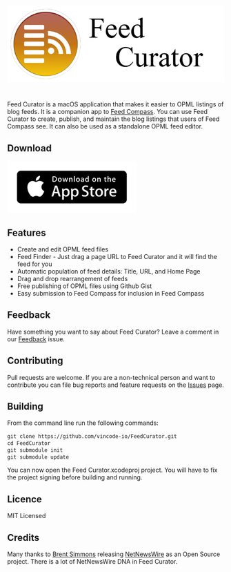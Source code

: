 ![Feed Curator Icon](images/Feed-Curator-Banner.png)

# 

Feed Curator is a macOS application that makes it easier to OPML listings
of blog feeds.  It is a companion app to 
[Feed Compass](https://github.com/vincode-io/FeedCompass).  You can use
Feed Curator to create, publish, and maintain the blog listings that 
users of Feed Compass see.  It can also be used as a standalone OPML feed editor.

## Download

[![App Store](images/app-store-badge.png)](https://itunes.apple.com/us/app/feed-curator/id1458647758)

## Features

- Create and edit OPML feed files
- Feed Finder - Just drag a page URL to Feed Curator and it will find the
feed for you
- Automatic population of feed details: Title, URL, and Home Page
- Drag and drop rearrangement of feeds 
- Free publishing of OPML files using Github Gist
- Easy submission to Feed Compass for inclusion in Feed Compass

## Feedback

Have something you want to say about Feed Curator?  Leave a comment in our
[Feedback](https://github.com/vincode-io/FeedCurator/issues/1) issue.

## Contributing

Pull requests are welcome.  If you are a non-technical person and want to
contribute you can file bug reports and feature requests on the 
[Issues](https://github.com/vincode-io/FeedCurator/issues) page.

## Building

From the command line run the following commands:
```
git clone https://github.com/vincode-io/FeedCurator.git
cd FeedCurator
git submodule init
git submodule update
```

You can now open the Feed Curator.xcodeproj project.  You will have to fix
the project signing before building and running.

## Licence

MIT Licensed

## Credits

Many thanks to [Brent Simmons](http://inessential.com) releasing
[NetNewsWire](https://github.com/brentsimmons/NetNewsWire) as an Open 
Source project.  There is a lot of NetNewsWire DNA in Feed Curator.
